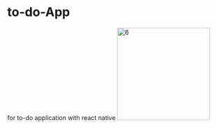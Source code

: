 # to-do-App
for to-do application with react native
<img width="212" alt="6" src="https://user-images.githubusercontent.com/13150457/48313038-4c54a300-e5fa-11e8-9b8e-43de534b1bd5.PNG">
